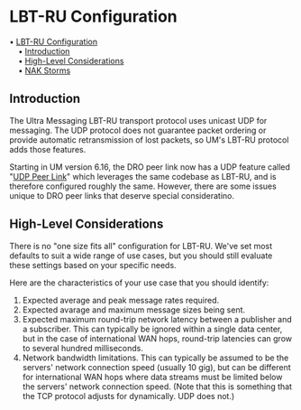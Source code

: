 # LBT-RU Configuration

<!-- mdtoc-start -->
&bull; [LBT-RU Configuration](#lbt-ru-configuration)  
&nbsp;&nbsp;&nbsp;&nbsp;&bull; [Introduction](#introduction)  
&nbsp;&nbsp;&nbsp;&nbsp;&bull; [High-Level Considerations](#high-level-considerations)  
&nbsp;&nbsp;&nbsp;&nbsp;&bull; [NAK Storms](#nak-storms)  
<!-- TOC created by './mdtoc.pl kb/lbt-ru-configuration.md' (see https://github.com/fordsfords/mdtoc) -->
<!-- mdtoc-end -->


## Introduction

The Ultra Messaging LBT-RU transport protocol uses unicast UDP for messaging.
The UDP protocol does not guarantee packet ordering or provide automatic
retransmission of lost packets, so UM's LBT-RU protocol adds those features.

Starting in UM version 6.16, the DRO peer link now has a UDP feature called
"[UDP Peer Link](https://ultramessaging.github.io/currdoc/doc/Gateway/droarchitecture.html#udppeerlink)"
which leverages the same codebase as LBT-RU,
and is therefore configured roughly the same.
However, there are some issues unique to DRO peer links that deserve special consideratino.

## High-Level Considerations

There is no "one size fits all" configuration for LBT-RU.
We've set most defaults to suit a wide range of use cases,
but you should still evaluate these settings based on your specific needs.

Here are the characteristics of your use case that you should identify:
1. Expected average and peak message rates required.
2. Expected avarage and maximum message sizes being sent.
3. Expected maximum round-trip network latency between a publisher and a subscriber.
This can typically be ignored within a single data center,
but in the case of international WAN hops, round-trip latencies can grow to several hundred milliseconds.
4. Network bandwidth limitations. This can typically be assumed to be the servers' network connection
speed (usually 10 gig), but can be different for international WAN hops where data streams must be limited
below the servers' network connection speed. (Note that this is something that the TCP protocol adjusts
for dynamically. UDP does not.)

